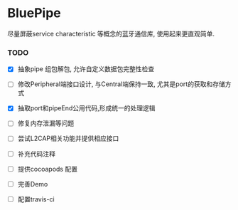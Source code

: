 # BluePipe

尽量屏蔽service characteristic 等概念的蓝牙通信库, 使用起来更直观简单.

### TODO

- [x] 抽象pipe 组包解包, 允许自定义数据包完整性检查

- [ ] 修改Peripheral端接口设计, 与Central端保持一致, 尤其是port的获取和存储方式

- [x] 抽取port和pipeEnd公用代码,形成统一的处理逻辑

- [ ] 修复内存泄漏等问题

- [ ] 尝试L2CAP相关功能并提供相应接口

- [ ] 补充代码注释

- [ ] 提供cocoapods 配置

- [ ] 完善Demo
- [ ] 配置travis-ci
